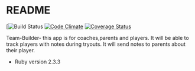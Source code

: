 # README

[![Build Status](https://codeship.com/projects/eda416f0-3457-0136-6a61-7a9459f2f135/status?branch=master)
[![Code Climate](https://codeclimate.com/github/DJG86g/team-builder/badges/gpa.svg)](https://codeclimate.com/github/DJG86g/team-builder)
[![Coverage Status](https://coveralls.io/repos/github/DJG86g/team-builder/badge.svg?branch=master)](https://coveralls.io/github/DJG86g/team-builder?branch=master)

Team-Builder-
this app is for coaches,parents and players.
It will be able to track players with notes during tryouts.
It will send notes to parents about their player.

* Ruby version 2.3.3
